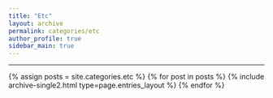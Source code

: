 ```yaml
---
title: "Etc"
layout: archive
permalink: categories/etc
author_profile: true
sidebar_main: true
---
```


<!-- 공백이 포함되어 있는 카테고리 이름의 경우 site.categories.['a b c'] 이런식으로! -->

***

{% assign posts = site.categories.etc %}
{% for post in posts %} {% include archive-single2.html type=page.entries_layout %} {% endfor %}

